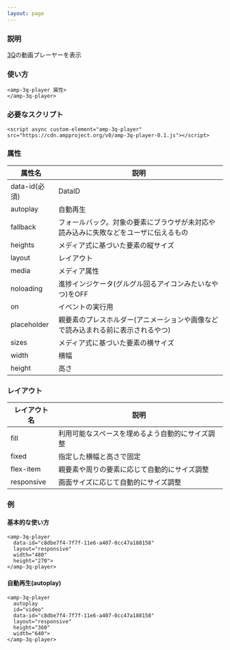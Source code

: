 ```yaml
---
layout: page
---
```


### 説明

[3Q](https://3q.video/)の動画プレーヤーを表示

### 使い方

    <amp-3q-player 属性>
    </amp-3q-player>

### 必要なスクリプト

    <script async custom-element="amp-3q-player" src="https://cdn.ampproject.org/v0/amp-3q-player-0.1.js"></script>

### 属性

| 属性名        | 説明                                                   |
|---------------|--------------------------------------------------------|
| data-id(必須) | DataID                                                 |
| autoplay      | 自動再生                                               |
| fallback      | フォールバック。対象の要素にブラウザが未対応や読み込みに失敗などをユーザに伝えるもの |
| heights       | メディア式に基づいた要素の縦サイズ                                 |
| layout        | レイアウト                                                  |
| media         | メディア属性                                               |
| noloading     | 進捗インジケータ(グルグル回るアイコンみたいなやつ)をOFF                      |
| on            | イベントの実行用                                            |
| placeholder   | 親要素のプレスホルダー(アニメーションや画像などで読み込まれる前に表示されるやつ)    |
| sizes         | メディア式に基づいた要素の横サイズ                                 |
| width         | 横幅                                                   |
| height        | 高さ                                                    |

### レイアウト

| レイアウト名    | 説明                               |
|------------|----------------------------------|
| fill       | 利用可能なスペースを埋めるよう自動的にサイズ調整 |
| fixed      | 指定した横幅と高さで固定                |
| flex-item  | 親要素や周りの要素に応じて自動的にサイズ調整 |
| responsive | 画面サイズに応じて自動的にサイズ調整         |

### 例

#### 基本的な使い方

    <amp-3q-player
      data-id="c8dbe7f4-7f7f-11e6-a407-0cc47a188158"
      layout="responsive"
      width="480"
      height="270">
    </amp-3q-player>

#### 自動再生(autoplay)

    <amp-3q-player
      autoplay
      id="video"
      data-id="c8dbe7f4-7f7f-11e6-a407-0cc47a188158"
      layout="responsive"
      height="360"
      width="640">
    </amp-3q-player>
